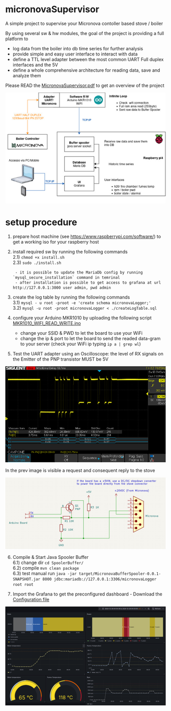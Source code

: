 # micronovaSupervisor
A simple project to supervise your Micronova contoller based stove / boiler

By using several sw & hw modules, the goal of the project is providing a full platform to
* log data from the boiler into db time series for further analysis
* provide simple and easy user interface to interact with data
* define a TTL level adapter between the most common UART Full duplex interfaces and the 5V
* define a whole comprehensive architecture for reading data, save and analyze them

Please READ the [MicronovaSupervisor.pdf](/MicronovaSupervisor.pdf) to get an overview of the project

![System layout](/ProjectDocumentation/ProjectBlockDiagram.jpeg "System layout")


# setup procedure #
1) prepare host machine (see https://www.raspberrypi.com/software/) to get a working iso for your raspberry host
2) install required sw by running the following commands  
        2.1) `chmod +x install.sh`  
        2.3) `sudo ./install.sh`    
        
        - it is possible to update the MariaDb config by running  `mysql_secure_installation` command in temrinal  
        - after installation is possible to get access to grafana at url http://127.0.0.1:3000 user admin, pwd admin  

3) create the log table by running the following commands  
    3.1) `mysql - u root -proot -e 'create schema micronovaLogger;'`  
    3.2) `mysql -u root -proot micronovaLogger < ./createLogTable.sql`    


4) configure your Arduino MKR1010 by uploading the following script [MKR1010_WIFI_READ_WRITE.ino](/MKR1010_WIFI_READ_WRITE/MKR1010_WIFI_READ_WRITE.ino)  
    - change your SSID & PWD to let the board to use your WiFi  
    - change the ip & port to let the board to send the readed data-gram to your server (check your WiFi ip typing  `ip a | grep wl`)  

5) Test the UART adapter using an Oscilloscope: the level of RX signals on the Emitter of the PNP transistor MUST be 5V

![Oscilloscope capture](/img/oscilloscpe_capture.png "Oscilloscope capture")

In the prev image is visible a request and consequent reply to the stove

![Adapter schematics](/ProjectDocumentation/micronovaUartAdapter.png "Adapter schematics")


6) Compile & Start Java Spooler Buffer  
    6.1) change dir         `cd SpoolerBuffer/`  
    6.2) compile            `mvn clean package`  
    6.3) test manual run    `java -jar target/MicronovaBufferSpooler-0.0.1-SNAPSHOT.jar 8000 jdbc:mariadb://127.0.0.1:3306/micronovaLogger root root`  
    
    
    
7) Import the Grafana to get the preconfigured dashboard - Download the [Configuration file](/ProjectDocumentation/grafana_cfg.json)

![Overview](/img/overview_start.png "Overview - starting the boiler")


